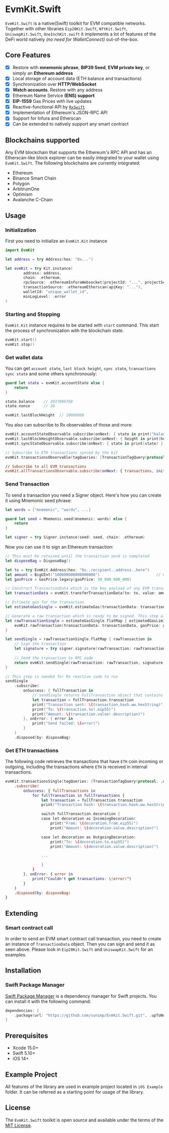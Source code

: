 # EvmKit.Swift

`EvmKit.Swift` is a native(Swift) toolkit for EVM compatible networks. Together with other libraries `Eip20Kit.Swift`, `NftKit.Swift`, `UniswapKit.Swift`, `OneInchKit.swift` it implements a lot of features of the DeFi world natively *(no need for WalletConnect)* out-of-the-box.

## Core Features

- [x] Restore with **mnemonic phrase**, **BIP39 Seed**, **EVM private key**, or simply an **Ethereum address**
- [x] Local storage of account data (ETH balance and transactions)
- [x] Synchronization over **HTTP/WebSocket**
- [x] **Watch accounts**. Restore with any address
- [x] Ethereum Name Service **(ENS) support**
- [x] **EIP-1559** Gas Prices with live updates
- [x] Reactive-functional API by [`RxSwift`](https://github.com/ReactiveX/RxSwift)
- [x] Implementation of Ethereum's JSON-RPC API
- [x] Support for Infura and Etherscan
- [x] Can be extended to natively support any smart contract

## Blockchains supported

Any EVM blockchain that supports the Ethereum's RPC API and has an Etherscan-like block explorer can be easily integrated to your wallet using `EvmKit.Swift`. The following blockchains are currently integrated:

- Ethereum
- Binance Smart Chain
- Polygon
- ArbitrumOne
- Optimism
- Avalanche C-Chain


## Usage

### Initialization

First you need to initialize an `EvmKit.Kit` instance

```swift
import EvmKit

let address = try Address(hex: "0x...")

let evmKit = try Kit.instance(
        address: address,
        chain: .ethereum,
        rpcSource: .ethereumInfuraWebsocket(projectId: "...", projectSecret: "..."),
        transactionSource: .ethereumEtherscan(apiKey: "..."),
        walletId: "unique_wallet_id",
        minLogLevel: .error
)
```

### Starting and Stopping

`EvmKit.Kit` instance requires to be started with `start` command. This start the process of synchronization with the blockchain state.

```swift
evmKit.start()
evmKit.stop()
```

### Get wallet data

You can get `account state`, `last block height`, `sync state`, `transactions sync state` and some others synchronously: 

```swift
guard let state = evmKit.accountState else {
    return
}

state.balance    // 2937096768
state.nonce      // 10

evmKit.lastBlockHeight  // 10000000
```

You also can subscribe to Rx observables of those and more:

```swift
evmKit.accountStateObservable.subscribe(onNext: { state in print("balance: \(state.balance); nonce: \(state.nonce)") })
evmKit.lastBlockHeightObservable.subscribe(onNext: { height in print(height) })
evmKit.syncStateObservable.subscribe(onNext: { state in print(state) })

// Subscribe to ETH transactions synced by the kit
evmKit.transactionsObservable(tagQueries: [TransactionTagQuery(protocol: .native)]).subscribe(onNext: { transactions in print(transactions.count) })

// Subscribe to all EVM transactions
evmKit.allTransactionsObservable.subscribe(onNext: { transactions, initialSync in print(transactions.count) })
```

### Send Transaction

To send a transaction you need a Signer object. Here's how you can create it using Mnemonic seed phrase:

```swift
let words = ["mnemonic", "words", ...]

guard let seed = Mnemonic.seed(mnemonic: words) else {
    return
}

let signer = try Signer.instance(seed: seed, chain: .ethereum)
```


Now you can use it to sign an Ethereum transaction:


```swift
// This must be retained until the transaction send is completed
let disposeBag = DisposeBag()

let to = try EvmKit.Address(hex: "0x..recipient..address..here")
let amount = BigUInt("100000000000000000")                         // 0.1 ETH in WEIs
let gasPrice = GasPrice.legacy(gasPrice: 50_000_000_000)

// Construct TransactionData which is the key payload of any EVM transaction
let transactionData = evmKit.transferTransactionData(to: to, value: amount)

// Estimate gas for the transaction
let estimateGasSingle = evmKit.estimateGas(transactionData: transactionData, gasPrice: gasPrice)

// Generate a raw transaction which is ready to be signed. This step also synchronizes the nonce
let rawTransactionSingle = estimateGasSingle.flatMap { estimatedGasLimit in
    evmKit.rawTransaction(transactionData: transactionData, gasPrice: gasPrice, gasLimit: estimatedGasLimit)
}

let sendSingle = rawTransactionSingle.flatMap { rawTransaction in
    // Sign the transaction
    let signature = try signer.signature(rawTransaction: rawTransaction)
    
    // Send the transaction to RPC node
    return evmKit.sendSingle(rawTransaction: rawTransaction, signature: signature)
}

// This step is needed for Rx reactive code to run
sendSingle
    .subscribe(
        onSuccess: { fullTransaction in
            // sendSingle returns FullTransaction object that contains transaction and a transaction decoration
            let transaction = fullTransaction.transaction
            print("Transaction sent: \(transaction.hash.ww.hexString)")
            print("To: \(transaction.to!.eip55)")
            print("Amount: \(transaction.value!.description)")
        }, onError: { error in
            print("Send failed: \(error)")
        }
    )
    .disposed(by: disposeBag)
```

### Get ETH transactions

The following code retrieves the transactions that have `ETH` coin incoming or outgoing, including the transactions where `ETH` is received in internal transactions.

```swift
evmKit.transactionsSingle(tagQueries: [TransactionTagQuery(protocol: .native)])
    .subscribe(
        onSuccess: { fullTransactions in
            for fullTransaction in fullTransactions {
                let transaction = fullTransaction.transaction
                print("Transaction hash: \(transaction.hash.ww.hexString)")

                switch fullTransaction.decoration {
                case let decoration as IncomingDecoration:
                    print("From: \(decoration.from.eip55)")
                    print("Amount: \(decoration.value.description)")

                case let decoration as OutgoingDecoration:
                    print("To: \(decoration.to.eip55)")
                    print("Amount: \(decoration.value.description)")

                ...

                }
            }
        }, onError: { error in
            print("Couldn't get transactions: \(error)")
        }
    )
    .disposed(by: disposeBag)
}
```

## Extending


### Smart contract call

In order to send an EVM smart contract call transaction, you need to create an instance of `TransactionData` object. Then you can sign and send it as seen above. Please look in `Eip20Kit.Swift` and `UniswapKit.Swift` for an examples.


## Installation

### Swift Package Manager

[Swift Package Manager](https://www.swift.org/package-manager) is a dependency manager for Swift projects. You can install it with the following command:

```swift
dependencies: [
    .package(url: "https://github.com/sunimp/EvmKit.Swift.git", .upToNextMajor(from: "2.1.6"))
]
```

## Prerequisites

* Xcode 15.0+
* Swift 5.10+
* iOS 14+


## Example Project

All features of the library are used in example project located in `iOS Example` folder. It can be referred as a starting point for usage of the library.

## License

The `EvmKit.Swift` toolkit is open source and available under the terms of the [MIT License](https://github.com/sunimp/EvmKit.Swift/blob/master/LICENSE).

